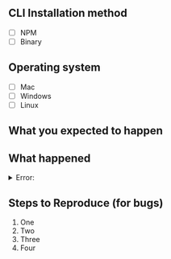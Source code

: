 <!--
    Thank you very much for contributing to CLI by creating an issue! ❤️
    
    * For issues, please enter as much information as you can regarding your setup, what you were trying and what went wrong.
    * For ideas, feel free to remove the template below and tell us everything you can.
-->

<!-- Checked checkbox should look like this: [x] -->

## CLI Installation method

* [ ] NPM
* [ ] Binary

## Operating system

* [ ] Mac
* [ ] Windows
* [ ] Linux

## What you expected to happen

<!--- Write what you expected to happen here -->

## What happened

<!--- Write what happened here -->

<details>
  <summary>Error: </summary>
  <!--- If you saw an error, paste it here -->
</details>

## Steps to Reproduce (for bugs)

<!--- Provide a link to a live example, or an unambiguous set of steps to -->

<!--- reproduce this bug. Include code to reproduce, if relevant -->

1. One
2. Two
3. Three
4. Four
